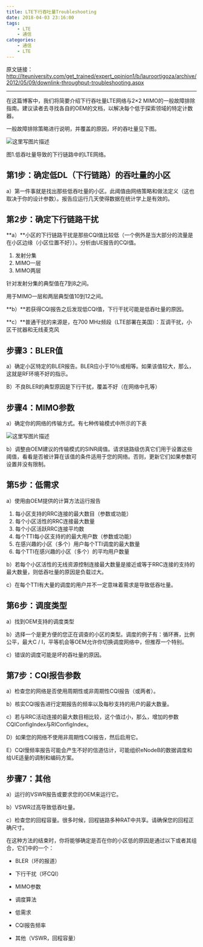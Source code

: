 ```yaml
---
title: LTE下行吞吐量Troubleshooting
date: 2018-04-03 23:16:00
tags:
    - LTE
    - 通信
categories:
    - 通信
    - LTE
---
```

原文链接：
http://lteuniversity.com/get_trained/expert_opinion1/b/lauroortigoza/archive/2012/05/09/downlink-throughput-troubleshooting.aspx


----------


在这篇博客中，我们将简要介绍下行吞吐量LTE网络与2×2 MIMO的一般故障排除指南。建议读者去寻找各自的OEM的文档，以解决每个低于探索领域的特定计数器。

一般故障排除策略进行说明，并覆盖的原因，坏的吞吐量见下图。

  ![这里写图片描述](http://img.blog.csdn.net/20151122144249125)

图1.低吞吐量导致的下行链路中的LTE网络。

##  第1步：确定低DL（下行链路）的吞吐量的小区

a）第一件事就是找出那些低吞吐量的小区。此阈值由网络策略和做法定义（这也取决于你的设计参数）。报告应运行几天使得数据在统计学上是有效的。

##  第2步：确定下行链路干扰

**a）**小区的下行链路干扰是那些CQI值比较低（一个例外是当大部分的流量是在小区边缘（小区位置不好））。分析由UE报告的CQI值。

 1. 发射分集
 2. MIMO一层
 3. MIMO两层

针对发射分集的典型值在7到8之间。

用于MIMO一层和两层典型值10到12之间。

**b）**若获得CQI报告之后发现低CQI值，下行干扰可能是低吞吐量的原因。

**c）**普通干扰的来源是，在700 MHz频段（LTE部署在美国）：互调干扰，小区干扰器和无线麦克风

##  步骤3：BLER值

a）确定小区特定的BLER报告。BLER应小于10％或相等。如果该值较大，那么，这就是RF环境不好的指示。

B）不良BLER的典型原因是下行干扰，覆盖不好（在网络中孔等）

##  步骤4：MIMO参数

a）确定你的网络的传输方式。有七种传输模式中所示的下表

![这里写图片描述](http://img.blog.csdn.net/20151122145711879)
 

b）调整由OEM建议的传输模式的SINR阈值。请求链路级仿真它们用于设置这些阈值，看看是否被计算在该值的条件适用于您的网络。否则，更新它们如果参数可设置并没有限制。

##  第5步：低需求

a）使用由OEM提供的计算方法运行报告

 1. 每小区支持的RRC连接的最大数目（参数或功能）
 2. 每个小区活性的RRC连接最大数量
 3. 每个小区活跃RRC连接平均数
 4. 每个TTI每小区支持的的最大用户数（参数或功能）
 5. 在感兴趣的小区（多个）用户每个TTI调度的最大数量
 6. 每个TTI在感兴趣的小区（多个）的平均用户数量

 
b）若每个小区活性的无线资源控制连接最大数量是接近或等于RRC连接的支持的最大数量，则低吞吐量的原因是负载过大。

c）在每个TTI有大量的调度的用户并不一定意味着需求是导致低吞吐量。

##  第6步：调度类型

a）找到OEM支持的调度类型

b）选择一个是更方便的您正在调查的小区的类型。调度的例子有：循环赛，比例公平，最大C / I，平等机会等OEM允许你切换调度网络中，但推荐一个特别。

c）错误的调度可能是坏的吞吐量的原因。


##  第7步：CQI报告参数

a）检查您的网络是否使用周期性或非周期性CQI报告（或两者）。

b）核实CQI报告进行定期报告的频率以及每秒支持的用户的最大数量。

c）若与RRC活动连接的最大数目相比较，这个值过小，那么，增加的参数CQIConfigIndex与RIConfigIndex。

D）如果您的网络不使用非周期性CQI报告，然后启用它。

E）CQI慢频率报告可能会产生不好的信道估计，可能组织eNodeB的数据调度和给UE适量的调制和编码方案。


##  步骤7：其他

a）运行的VSWR报告或要求您的OEM来运行它。

b）VSWR过高导致低吞吐量。

c）检查您的回程容量。很多时候，回程链路多种RAT中共享。请确保您的回程正确尺寸。

 

在这种方法的结束时，你将能够确定是否在你的小区低的原因是通过以下或者其组合，它们中的一个：

- BLER（坏的报道）

- 下行干扰（坏CQI）

- MIMO参数

- 调度算法

- 低需求

- CQI报告频率

- 其他（VSWR，回程容量）